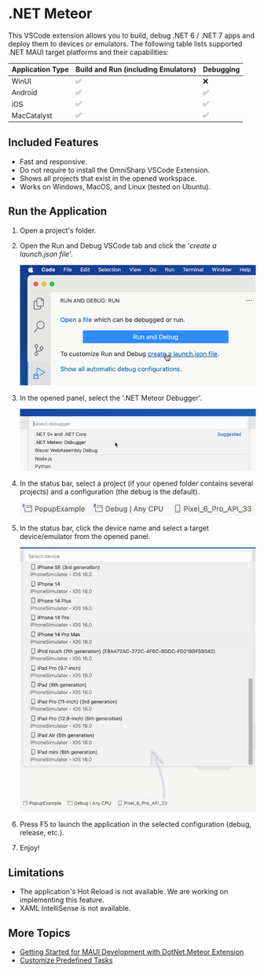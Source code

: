 # .NET Meteor

This VSCode extension allows you to build, debug .NET 6 / .NET 7 apps and deploy them to devices or emulators. The following table lists supported .NET MAUI target platforms and their capabilities:

| Application Type | Build and Run (including Emulators) | Debugging |
|-|-|-|
| WinUI | ✅ | ❌ |
| Android | ✅ | ✅ |
| iOS | ✅ | ✅ |
| MacCatalyst | ✅ | ✅ |

## Included Features

* Fast and responsive.
* Do not require to install the OmniSharp VSCode Extension.
* Shows all projects that exist in the opened workspace.
* Works on Windows, MacOS, and Linux (tested on Ubuntu).

## Run the Application

1. Open a project's folder.
1. Open the Run and Debug VSCode tab and click the '_create a launch.json file_'.

    ![image](./img/build-file.png)
    
1. In the opened panel, select the '.NET Meteor Debugger'.

    ![image](./img/debugger.png)
    
1. In the status bar, select a project (if your opened folder contains several projects) and a configuration (the debug is the default).

    ![image](./img/status-1.png)

    
3. In the status bar, click the device name and select a target device/emulator from the opened panel.

    ![image](./img/devices.png)

1. Press F5 to launch the application in the selected configuration (debug, release, etc.). 
1. Enjoy!

## Limitations

* The application's Hot Reload is not available. We are working on implementing this feature.
* XAML IntelliSense is not available.

## More Topics

* [Getting Started for MAUI Development with DotNet.Meteor Extension](https://github.com/JaneySprings/DotNet.Meteor/wiki/Getting-started-for-MAUI-development-with-DotNet.Meteor-extension)
* [Customize Predefined Tasks](https://github.com/JaneySprings/DotNet.Meteor/wiki/Predefined-task-customization)
